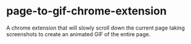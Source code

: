 # page-to-gif-chrome-extension
A chrome extension that will slowly scroll down the current page taking screenshots to create an animated GIF of the entire page. 
